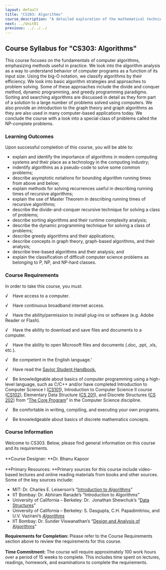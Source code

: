 ```yaml
---
layout: default
title: "CS303: Algorithms"
course_description: "A detailed exploration of the mathematical techniques used for the design and analysis of computer algorithms. Topics include the study of computer algorithms for numeric and non-numeric problems, analysis of time and space requirements of algorithms, correctness of algorithms, and NP-completeness."
next: ../Unit01
previous: ../../../
---
```

Course Syllabus for "CS303: Algorithms"
---------------------------------------

This course focuses on the fundamentals of computer algorithms,
emphasizing methods useful in practice. We look into the algorithm
analysis as a way to understand behavior of computer programs as a
function of its input size. Using the big-O notation, we classify
algorithms by their efficiency. We look into basic algorithm strategies
and approaches to problem solving. Some of these approaches include the
divide and conquer method, dynamic programming, and greedy programming
paradigms. Sorting and searching algorithms are discussed in detail as
they form part of a solution to a large number of problems solved using
computers. We also provide an introduction to the graph theory and graph
algorithms as they are also used in many computer-based applications
today. We conclude the course with a look into a special class of
problems called the NP-complete problems.

### Learning Outcomes

Upon successful completion of this course, you will be able to:  

-   explain and identify the importance of algorithms in modern
    computing systems and their place as a technology in the computing
    industry;
-   indentify algorithms as a pseudo-code to solve some common problems;
-   describe asymptotic notations for bounding algorithm running times
    from above and below;
-   explain methods for solving recurrences useful in describing running
    times of recursive algorithms;
-   explain the use of Master Theorem in describing running times of
    recursive algorithms;
-   describe the divide-and-conquer recursive technique for solving a
    class of problems;
-   describe sorting algorithms and their runtime complexity analysis;
-   describe the dynamic programming technique for solving a class of
    problems;
-   describe greedy algorithms and their applications;
-   describe concepts in graph theory, graph-based algorithms, and their
    analysis;
-   describe tree-based algorithms and their analysis; and
-   explain the classification of difficult computer science problems as
    belonging to P, NP, and NP-hard classes.

### Course Requirements

In order to take this course, you must:  
  
 √    Have access to a computer.  
  
 √    Have continuous broadband internet access.  
  
 √    Have the ability/permission to install plug-ins or software (e.g.
Adobe Reader or Flash).  
  
 √    Have the ability to download and save files and documents to a
computer.  
  
 √    Have the ability to open Microsoft files and documents (.doc,
.ppt, .xls, etc.).  
  
 √    Be competent in the English language.'  
  
 √    Have read the [Saylor Student
Handbook.](https://resources.saylor.org/wwwresources/archived/site/wp-content/uploads/2012/05/Saylor-StudentHandbook.pdf)  
  
 √    Be knowledgeable about basics of computer programming using a
high-level language, such as C/C++ and/or have completed Introduction to
Computer Science I ([CS101](http://www.saylor.org/courses/cs101/)),
Introduction to Computer Science II course
([CS102](http://www.saylor.org/courses/cs102/)), Elementary Data
Structure ([CS 201](http://www.saylor.org/courses/cs201/)), and Discrete
Structures ([CS 202](http://www.saylor.org/courses/cs202/)) from “[The
Core Program](http://www.saylor.org/majors/computer-science/)” in the
Computer Science discipline.  
  
 √    Be comfortable in writing, compiling, and executing your own
programs.  
  
 √    Be knowledgeable about basics of discrete mathematics concepts.

### Course Information

Welcome to CS303. Below, please find general information on this course
and its requirements.     
    
 **Course Designer: **Dr. Bhanu Kapoor  
    
 **Primary Resources: **Primary sources for this course include
video-based lectures and online reading materials from books and other
sources. Some of the key sources include:

-   MIT: Dr. Charles E. Leiserson’s “[Introduction to
    Algorithms](http://ocw.mit.edu/courses/electrical-engineering-and-computer-science/6-046j-introduction-to-algorithms-sma-5503-fall-2005/)”
-   IIT Bombay: Dr. Abhiram Ranade’s “Introduction to Algorithms”
-   University of California – Berkeley: Dr.  Jonathan Shewchuk’s “[Data
    Structures](http://www.cs.berkeley.edu/~jrs/61b/)”
-   University of California – Berkeley: S. Dasgupta, C.H.
    Papadimitriou, and U.V. Vazirani’s
    [*Algorithms*](http://www.cs.berkeley.edu/~vazirani/algorithms/)
-   IIT Bombay: Dr. Sunder Viswanathan’s “[Design and Analysis of
    Algorithms](http://nptel.iitm.ac.in/video.php?subjectId=106101060)”

**Requirements for Completion:** Please refer to the Course Requirements
section above to review the requirements for this course.  
    
 **Time Commitment:** The course will require approximately 100 work
hours over a period of 15 weeks to complete. This includes time spent on
lectures, readings, homework, and examinations to complete the
requirements.  
    

